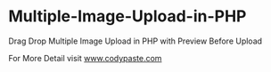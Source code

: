 Multiple-Image-Upload-in-PHP
============================

Drag Drop Multiple Image Upload in PHP with Preview Before Upload

For More Detail visit www.codypaste.com
